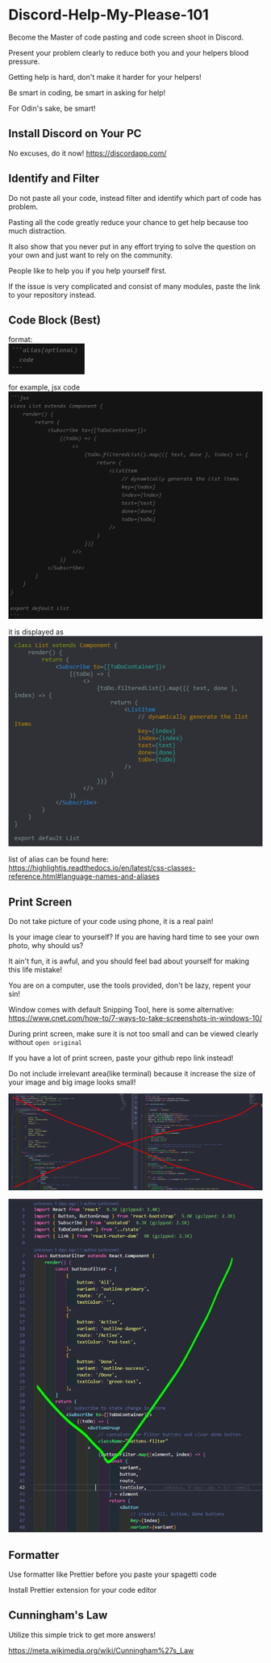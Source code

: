 # Discord-Help-My-Please-101

Become the Master of code pasting and code screen shoot in Discord.

Present your problem clearly to reduce both you and your helpers blood pressure.

Getting help is hard, don't make it harder for your helpers!

Be smart in coding, be smart in asking for help!

For Odin's sake, be smart!

## Install Discord on Your PC

No excuses, do it now!
https://discordapp.com/

## Identify and Filter

Do not paste all your code, instead filter and identify which part of code has problem.

Pasting all the code greatly reduce your chance to get help because too much distraction.

It also show that you never put in any effort trying to solve the question on your own and just want to rely on the community.

People like to help you if you help yourself first.

If the issue is very complicated and consist of many modules, paste the link to your repository instead.


## Code Block (Best)

format:  
![](./img/format.png)

for example, jsx code  
![](./img/jsx.png)

it is displayed as  
![](./img/jsx2.png)

list of alias can be found here:   
https://highlightjs.readthedocs.io/en/latest/css-classes-reference.html#language-names-and-aliases

## Print Screen

Do not take picture of your code using phone, it is a real pain!

Is your image clear to yourself? If you are having hard time to see your own photo, why should us?

It ain't fun, it is awful, and you should feel bad about yourself for making this life mistake!

You are on a computer, use the tools provided, don't be lazy, repent your sin!

Window comes with default Snipping Tool, here is some alternative:  
https://www.cnet.com/how-to/7-ways-to-take-screenshots-in-windows-10/

During print screen, make sure it is not too small and can be viewed clearly without `open original`  

If you have a lot of print screen, paste your github repo link instead!

Do not include irrelevant area(like terminal) because it increase the size of your image and big image looks small!

![](./img/screen1.png)

![](./img/screen2.png)

## Formatter

Use formatter like Prettier before you paste your spagetti code

Install Prettier extension for your code editor

## Cunningham's Law

Utilize this simple trick to get more answers!

https://meta.wikimedia.org/wiki/Cunningham%27s_Law

